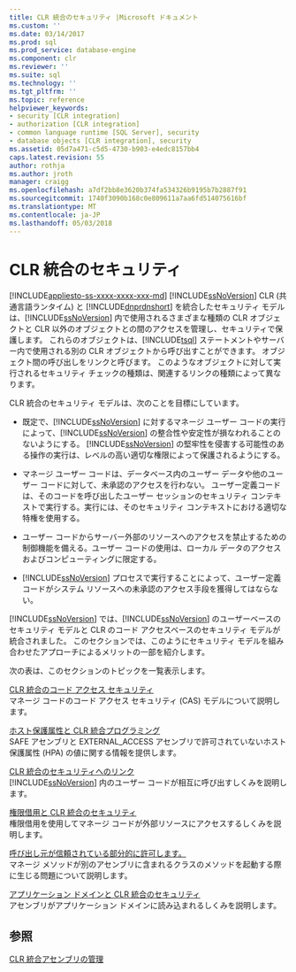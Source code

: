 ```yaml
---
title: CLR 統合のセキュリティ |Microsoft ドキュメント
ms.custom: ''
ms.date: 03/14/2017
ms.prod: sql
ms.prod_service: database-engine
ms.component: clr
ms.reviewer: ''
ms.suite: sql
ms.technology: ''
ms.tgt_pltfrm: ''
ms.topic: reference
helpviewer_keywords:
- security [CLR integration]
- authorization [CLR integration]
- common language runtime [SQL Server], security
- database objects [CLR integration], security
ms.assetid: 05d7a471-c5d5-4730-b903-e4edc8157bb4
caps.latest.revision: 55
author: rothja
ms.author: jroth
manager: craigg
ms.openlocfilehash: a7df2bb8e3620b374fa534326b9195b7b2887f91
ms.sourcegitcommit: 1740f3090b168c0e809611a7aa6fd514075616bf
ms.translationtype: MT
ms.contentlocale: ja-JP
ms.lasthandoff: 05/03/2018
---
```

# <a name="clr-integration-security"></a>CLR 統合のセキュリティ
[!INCLUDE[appliesto-ss-xxxx-xxxx-xxx-md](../../../includes/appliesto-ss-xxxx-xxxx-xxx-md.md)]
  [!INCLUDE[ssNoVersion](../../../includes/ssnoversion-md.md)] CLR (共通言語ランタイム) と [!INCLUDE[dnprdnshort](../../../includes/dnprdnshort-md.md)] を統合したセキュリティ モデルは、[!INCLUDE[ssNoVersion](../../../includes/ssnoversion-md.md)] 内で使用されるさまざまな種類の CLR オブジェクトと CLR 以外のオブジェクトとの間のアクセスを管理し、セキュリティで保護します。 これらのオブジェクトは、[!INCLUDE[tsql](../../../includes/tsql-md.md)] ステートメントやサーバー内で使用される別の CLR オブジェクトから呼び出すことができます。 オブジェクト間の呼び出しをリンクと呼びます。 このようなオブジェクトに対して実行されるセキュリティ チェックの種類は、関連するリンクの種類によって異なります。  
  
 CLR 統合のセキュリティ モデルは、次のことを目標にしています。  
  
-   既定で、[!INCLUDE[ssNoVersion](../../../includes/ssnoversion-md.md)] に対するマネージ ユーザー コードの実行によって、[!INCLUDE[ssNoVersion](../../../includes/ssnoversion-md.md)] の整合性や安定性が損なわれることのないようにする。 [!INCLUDE[ssNoVersion](../../../includes/ssnoversion-md.md)] の堅牢性を侵害する可能性のある操作の実行は、レベルの高い適切な権限によって保護されるようにする。  
  
-   マネージ ユーザー コードは、データベース内のユーザー データや他のユーザー コードに対して、未承認のアクセスを行わない。 ユーザー定義コードは、そのコードを呼び出したユーザー セッションのセキュリティ コンテキストで実行する。実行には、そのセキュリティ コンテキストにおける適切な特権を使用する。  
  
-   ユーザー コードからサーバー外部のリソースへのアクセスを禁止するための制御機能を備える。ユーザー コードの使用は、ローカル データのアクセスおよびコンピューティングに限定する。  
  
-   [!INCLUDE[ssNoVersion](../../../includes/ssnoversion-md.md)] プロセスで実行することによって、ユーザー定義コードがシステム リソースへの未承認のアクセス手段を獲得してはならない。  
  
 [!INCLUDE[ssNoVersion](../../../includes/ssnoversion-md.md)] では、[!INCLUDE[ssNoVersion](../../../includes/ssnoversion-md.md)] のユーザーベースのセキュリティ モデルと CLR のコード アクセスベースのセキュリティ モデルが統合されました。 このセクションでは、このようにセキュリティ モデルを組み合わせたアプローチによるメリットの一部を紹介します。  
  
 次の表は、このセクションのトピックを一覧表示します。  
  
 [CLR 統合のコード アクセス セキュリティ](../../../relational-databases/clr-integration/security/clr-integration-code-access-security.md)  
 マネージ コードのコード アクセス セキュリティ (CAS) モデルについて説明します。  
  
 [ホスト保護属性と CLR 統合プログラミング](../../../relational-databases/clr-integration-security-host-protection-attributes/host-protection-attributes-and-clr-integration-programming.md)  
 SAFE アセンブリと EXTERNAL_ACCESS アセンブリで許可されていないホスト保護属性 (HPA) の値に関する情報を提供します。  
  
 [CLR 統合のセキュリティへのリンク](http://msdn.microsoft.com/library/168efd01-d12e-4bdf-a1b3-0b5c76474eaf)  
 [!INCLUDE[ssNoVersion](../../../includes/ssnoversion-md.md)] 内のユーザー コードが相互に呼び出すしくみを説明します。  
  
 [権限借用と CLR 統合のセキュリティ](http://msdn.microsoft.com/library/1495a7af-2248-4cee-afdb-9269fb3a7774)  
 権限借用を使用してマネージ コードが外部リソースにアクセスするしくみを説明します。  
  
 [呼び出し元が信頼されている部分的に許可します。](http://msdn.microsoft.com/library/20b0248f-36da-4fc3-97d2-3789fcf6e084)  
 マネージ メソッドが別のアセンブリに含まれるクラスのメソッドを起動する際に生じる問題について説明します。  
  
 [アプリケーション ドメインと CLR 統合のセキュリティ](http://msdn.microsoft.com/library/54ee904e-e21a-4ee7-b4ad-a6f6f71bd473)  
 アセンブリがアプリケーション ドメインに読み込まれるしくみを説明します。  
  
## <a name="see-also"></a>参照  
 [CLR 統合アセンブリの管理](../../../relational-databases/clr-integration/assemblies/managing-clr-integration-assemblies.md)  
  
  
